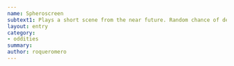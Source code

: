 ```yaml
---
name: Spheroscreen
subtext1: Plays a short scene from the near future. Random chance of depletion on each use.
layout: entry
category:
- oddities
summary: 
author: roqueromero
---
```

